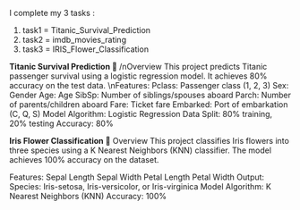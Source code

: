 I complete my 3 tasks :
1) task1 = Titanic_Survival_Prediction
2) task2 = imdb_movies_rating
3) task3 = IRIS_Flower_Classification

**Titanic Survival Prediction 🚢**
/nOverview
This project predicts Titanic passenger survival using a logistic regression model. It achieves 80% accuracy on the test data.
\nFeatures:
Pclass: Passenger class (1, 2, 3)
Sex: Gender
Age: Age
SibSp: Number of siblings/spouses aboard
Parch: Number of parents/children aboard
Fare: Ticket fare
Embarked: Port of embarkation (C, Q, S)
Model
Algorithm: Logistic Regression
Data Split: 80% training, 20% testing
Accuracy: 80%

**Iris Flower Classification 🌸**
Overview
This project classifies Iris flowers into three species using a K Nearest Neighbors (KNN) classifier. The model achieves 100% accuracy on the dataset.

Features:
Sepal Length
Sepal Width
Petal Length
Petal Width
Output:
Species: Iris-setosa, Iris-versicolor, or Iris-virginica
Model
Algorithm: K Nearest Neighbors (KNN)
Accuracy: 100%
